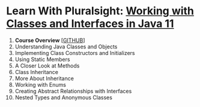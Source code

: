 # Learn With Pluralsight: [Working with Classes and Interfaces in Java 11][url.course]

1. **Course Overview** [[GITHUB][m01.gh]]
2. Understanding Java Classes and Objects
3. Implementing Class Constructors and Initializers
4. Using Static Members
5. A Closer Look at Methods
6. Class Inheritance
7. More About Inheritance
8. Working with Enums
9. Creating Abstract Relationships with Interfaces
10. Nested Types and Anonymous Classes

[url.course]: https://app.pluralsight.com/library/courses/working-classes-interfaces-java

[m01.gh]: https://github.com/reinielfc/lrn-ps-java11-classes-interfaces/tree/main
[m02.gh]: https://github.com/reinielfc/lrn-ps-java11-classes-interfaces/tree/02-UnderstandingJavaClassesAndObjects
[m03.gh]: https://github.com/reinielfc/lrn-ps-java11-classes-interfaces/tree/03-ImplementingClassConstructorsAndInitializers
[m04.gh]: https://github.com/reinielfc/lrn-ps-java11-classes-interfaces/tree/04-UsingStaticMembers
[m05.gh]: https://github.com/reinielfc/lrn-ps-java11-classes-interfaces/tree/05-ACloserLookAtMethods
[m06.gh]: https://github.com/reinielfc/lrn-ps-java11-classes-interfaces/tree/06-ClassInheritance
[m07.gh]: https://github.com/reinielfc/lrn-ps-java11-classes-interfaces/tree/07-MoreAboutInheritance
[m08.gh]: https://github.com/reinielfc/lrn-ps-java11-classes-interfaces/tree/08-WorkingWithEnums
[m09.gh]: https://github.com/reinielfc/lrn-ps-java11-classes-interfaces/tree/09-CreatingAbstractRelationshipsWithInterfaces
[m10.gh]: https://github.com/reinielfc/lrn-ps-java11-classes-interfaces/tree/10-NestedTypesAndAnonymousClasses
